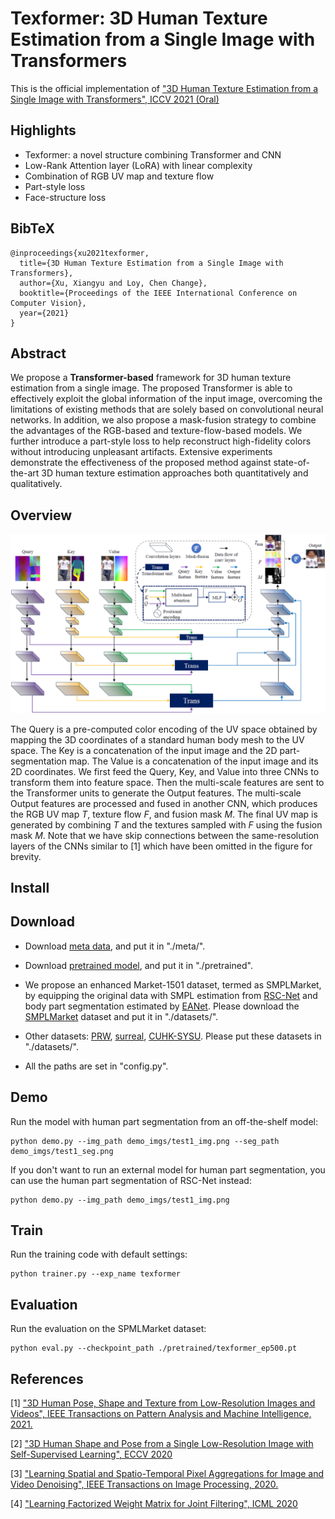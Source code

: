 # Texformer: 3D Human Texture Estimation from a Single Image with Transformers
This is the official implementation of ["3D Human Texture Estimation from a Single Image with Transformers", ICCV 2021 (Oral)]()


## Highlights
* Texformer: a novel structure combining Transformer and CNN
* Low-Rank Attention layer (LoRA) with linear complexity
* Combination of RGB UV map and texture flow
* Part-style loss
* Face-structure loss


## BibTeX
```
@inproceedings{xu2021texformer,
  title={3D Human Texture Estimation from a Single Image with Transformers},
  author={Xu, Xiangyu and Loy, Chen Change},
  booktitle={Proceedings of the IEEE International Conference on Computer Vision},
  year={2021}
}
```


## Abstract
We propose a <b>Transformer-based</b> framework for 3D human texture estimation from a single image. The proposed Transformer is able to effectively exploit the global information of the input image, overcoming the limitations of existing methods that are solely based on convolutional neural networks. In addition, we also propose a mask-fusion strategy to combine the advantages of the RGB-based and texture-flow-based models. We further introduce a part-style loss to help reconstruct high-fidelity colors without introducing unpleasant artifacts. Extensive experiments demonstrate the effectiveness of the proposed method against state-of-the-art 3D human texture estimation approaches both quantitatively and qualitatively.


## Overview
<img src='github_imgs/overview.png' alt='Overview of Texformer' />

The Query is a pre-computed color encoding of the UV space obtained by mapping the 3D coordinates of a standard human body mesh to the UV space. The Key is a concatenation of the input image and the 2D part-segmentation map. The Value is a concatenation of the input image and its 2D coordinates. We first feed the Query, Key, and Value into three CNNs to transform them into feature space. Then the multi-scale features are sent to the Transformer units to generate the Output features. The multi-scale Output features are processed and fused in another CNN, which produces the RGB UV map <i>T</i>, texture flow <i>F</i>, and fusion mask <i>M</i>. The final UV map is generated by combining <i>T</i> and the textures sampled with <i>F</i> using the fusion mask <i>M</i>. Note that we have skip connections between the same-resolution layers of the CNNs similar to [1] which have been omitted in the figure for brevity.

## Install


## Download
* Download [meta data](), and put it in "./meta/".

* Download [pretrained model](), and put it in "./pretrained".

* We propose an enhanced Market-1501 dataset, termed as SMPLMarket, by equipping the original data with SMPL estimation from [RSC-Net]() and body part segmentation estimated by [EANet](). 
Please download the [SMPLMarket]() dataset and put it in "./datasets/". 

* Other datasets: [PRW](), [surreal](), [CUHK-SYSU]().
Please put these datasets in "./datasets/".

* All the paths are set in "config.py".

## Demo
Run the model with human part segmentation from an off-the-shelf model:
```
python demo.py --img_path demo_imgs/test1_img.png --seg_path demo_imgs/test1_seg.png
```

If you don't want to run an external model for human part segmentation, you can use the human part segmentation of RSC-Net instead:
```
python demo.py --img_path demo_imgs/test1_img.png
```

## Train
Run the training code with default settings:
```
python trainer.py --exp_name texformer
```

## Evaluation
Run the evaluation on the SPMLMarket dataset:
```
python eval.py --checkpoint_path ./pretrained/texformer_ep500.pt
```


## References
[1] ["3D Human Pose, Shape and Texture from Low-Resolution Images and Videos", IEEE Transactions on Pattern Analysis and Machine Intelligence, 2021.](https://arxiv.org/abs/2103.06498)

[2] ["3D Human Shape and Pose from a Single Low-Resolution Image with Self-Supervised Learning", ECCV 2020](https://arxiv.org/abs/2007.13666)

[3] ["Learning Spatial and Spatio-Temporal Pixel Aggregations for Image and Video Denoising", IEEE Transactions on Image Processing, 2020.](https://arxiv.org/abs/2101.10760)

[4] ["Learning Factorized Weight Matrix for Joint Filtering", ICML 2020](http://proceedings.mlr.press/v119/xu20f.html)

